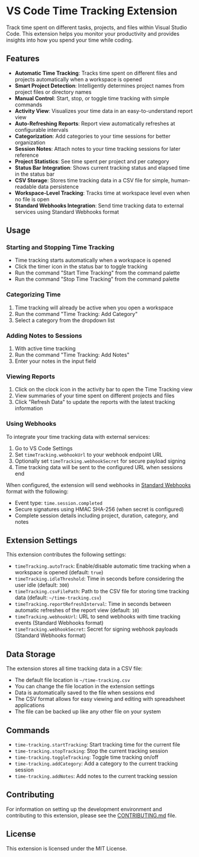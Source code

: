 # VS Code Time Tracking Extension

Track time spent on different tasks, projects, and files within Visual Studio Code. This extension helps you monitor your productivity and provides insights into how you spend your time while coding.

## Features

- **Automatic Time Tracking**: Tracks time spent on different files and projects automatically when a workspace is opened
- **Smart Project Detection**: Intelligently determines project names from project files or directory names
- **Manual Control**: Start, stop, or toggle time tracking with simple commands
- **Activity View**: Visualizes your time data in an easy-to-understand report view
- **Auto-Refreshing Reports**: Report view automatically refreshes at configurable intervals
- **Categorization**: Add categories to your time sessions for better organization
- **Session Notes**: Attach notes to your time tracking sessions for later reference
- **Project Statistics**: See time spent per project and per category
- **Status Bar Integration**: Shows current tracking status and elapsed time in the status bar
- **CSV Storage**: Stores time tracking data in a CSV file for simple, human-readable data persistence
- **Workspace-Level Tracking**: Tracks time at workspace level even when no file is open
- **Standard Webhooks Integration**: Send time tracking data to external services using Standard Webhooks format

## Usage

### Starting and Stopping Time Tracking

- Time tracking starts automatically when a workspace is opened
- Click the timer icon in the status bar to toggle tracking
- Run the command "Start Time Tracking" from the command palette
- Run the command "Stop Time Tracking" from the command palette

### Categorizing Time

1. Time tracking will already be active when you open a workspace
2. Run the command "Time Tracking: Add Category"
3. Select a category from the dropdown list

### Adding Notes to Sessions

1. With active time tracking
2. Run the command "Time Tracking: Add Notes"
3. Enter your notes in the input field

### Viewing Reports

1. Click on the clock icon in the activity bar to open the Time Tracking view
2. View summaries of your time spent on different projects and files
3. Click "Refresh Data" to update the reports with the latest tracking information

### Using Webhooks

To integrate your time tracking data with external services:

1. Go to VS Code Settings
2. Set `timeTracking.webhookUrl` to your webhook endpoint URL
3. Optionally set `timeTracking.webhookSecret` for secure payload signing
4. Time tracking data will be sent to the configured URL when sessions end

When configured, the extension will send webhooks in [Standard Webhooks](https://www.standardwebhooks.com/) format with the following:
- Event type: `time.session.completed`
- Secure signatures using HMAC SHA-256 (when secret is configured)
- Complete session details including project, duration, category, and notes

## Extension Settings

This extension contributes the following settings:

* `timeTracking.autoTrack`: Enable/disable automatic time tracking when a workspace is opened (default: `true`)
* `timeTracking.idleThreshold`: Time in seconds before considering the user idle (default: `300`)
* `timeTracking.csvFilePath`: Path to the CSV file for storing time tracking data (default: `~/time-tracking.csv`)
* `timeTracking.reportRefreshInterval`: Time in seconds between automatic refreshes of the report view (default: `10`)
* `timeTracking.webhookUrl`: URL to send webhooks with time tracking events (Standard Webhooks format)
* `timeTracking.webhookSecret`: Secret for signing webhook payloads (Standard Webhooks format)

## Data Storage

The extension stores all time tracking data in a CSV file:

- The default file location is `~/time-tracking.csv`
- You can change the file location in the extension settings
- Data is automatically saved to the file when sessions end
- The CSV format allows for easy viewing and editing with spreadsheet applications
- The file can be backed up like any other file on your system

## Commands

* `time-tracking.startTracking`: Start tracking time for the current file
* `time-tracking.stopTracking`: Stop the current tracking session
* `time-tracking.toggleTracking`: Toggle time tracking on/off
* `time-tracking.addCategory`: Add a category to the current tracking session
* `time-tracking.addNotes`: Add notes to the current tracking session

## Contributing

For information on setting up the development environment and contributing to this extension, please see the [CONTRIBUTING.md](CONTRIBUTING.md) file.

## License

This extension is licensed under the MIT License.
